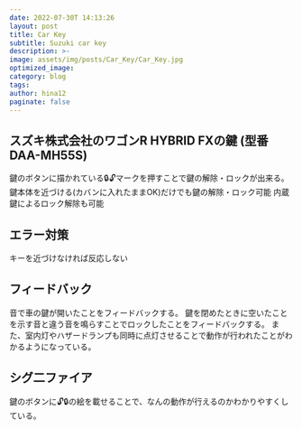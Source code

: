 ```yaml
---
date: 2022-07-30T 14:13:26
layout: post
title: Car Key
subtitle: Suzuki car key
description: >-
image: assets/img/posts/Car_Key/Car_Key.jpg
optimized_image: 
category: blog
tags: 
author: hina12
paginate: false
---
```


## スズキ株式会社のワゴンR HYBRID FXの鍵 (型番 DAA-MH55S)

鍵のボタンに描かれている🔒🔓マークを押すことで鍵の解除・ロックが出来る。
鍵本体を近づける(カバンに入れたままOK)だけでも鍵の解除・ロック可能
内蔵鍵によるロック解除も可能

## エラー対策

キーを近づけなければ反応しない

## フィードバック

音で車の鍵が開いたことをフィードバックする。
鍵を閉めたときに空いたことを示す音と違う音を鳴らすことでロックしたことをフィードバックする。
また、室内灯やハザードランプも同時に点灯させることで動作が行われたことがわかるようになっている。

## シグ二ファイア

鍵のボタンに🔓🔒の絵を載せることで、なんの動作が行えるのかわかりやすくしている。